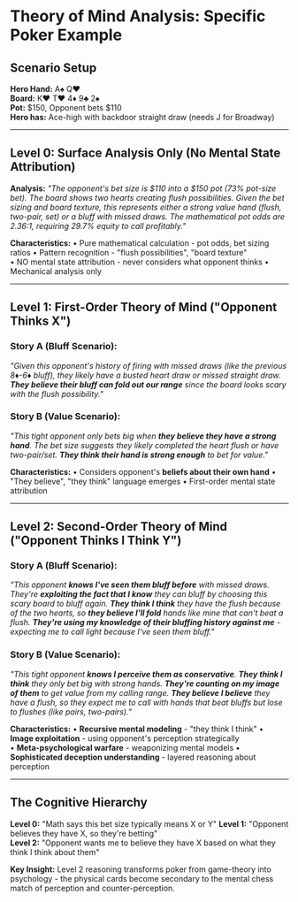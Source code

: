 # Theory of Mind Analysis: Specific Poker Example

## **Scenario Setup**
**Hero Hand:** A♠ Q♥  
**Board:** K♥ T♥ 4♦ 9♣ 2♠  
**Pot:** $150, Opponent bets $110  
**Hero has:** Ace-high with backdoor straight draw (needs J for Broadway)

---

## **Level 0: Surface Analysis Only (No Mental State Attribution)**

**Analysis:**
*"The opponent's bet size is $110 into a $150 pot (73% pot-size bet). The board shows two hearts creating flush possibilities. Given the bet sizing and board texture, this represents either a strong value hand (flush, two-pair, set) or a bluff with missed draws. The mathematical pot odds are 2.36:1, requiring 29.7% equity to call profitably."*

**Characteristics:**
• Pure mathematical calculation - pot odds, bet sizing ratios
• Pattern recognition - "flush possibilities", "board texture"  
• NO mental state attribution - never considers what opponent thinks
• Mechanical analysis only

---

## **Level 1: First-Order Theory of Mind ("Opponent Thinks X")**

### Story A (Bluff Scenario):
*"Given this opponent's history of firing with missed draws (like the previous 8♦-6♦ bluff), they likely have a busted heart draw or missed straight draw. **They believe their bluff can fold out our range** since the board looks scary with the flush possibility."*

### Story B (Value Scenario):  
*"This tight opponent only bets big when **they believe they have a strong hand**. The bet size suggests they likely completed the heart flush or have two-pair/set. **They think their hand is strong enough** to bet for value."*

**Characteristics:**
• Considers opponent's **beliefs about their own hand**
• "They believe", "they think" language emerges
• First-order mental state attribution

---

## **Level 2: Second-Order Theory of Mind ("Opponent Thinks I Think Y")**

### Story A (Bluff Scenario):
*"This opponent **knows I've seen them bluff before** with missed draws. They're **exploiting the fact that I know** they can bluff by choosing this scary board to bluff again. **They think I think** they have the flush because of the two hearts, so **they believe I'll fold** hands like mine that can't beat a flush. **They're using my knowledge of their bluffing history against me** - expecting me to call light because I've seen them bluff."*

### Story B (Value Scenario):
*"This tight opponent **knows I perceive them as conservative**. **They think I think** they only bet big with strong hands. **They're counting on my image of them** to get value from my calling range. **They believe I believe** they have a flush, so they expect me to call with hands that beat bluffs but lose to flushes (like pairs, two-pairs)."*

**Characteristics:**
• **Recursive mental modeling** - "they think I think"
• **Image exploitation** - using opponent's perception strategically  
• **Meta-psychological warfare** - weaponizing mental models
• **Sophisticated deception understanding** - layered reasoning about perception

---

## **The Cognitive Hierarchy**

**Level 0:** "Math says this bet size typically means X or Y"
**Level 1:** "Opponent believes they have X, so they're betting"  
**Level 2:** "Opponent wants me to believe they have X based on what they think I think about them"

**Key Insight:** Level 2 reasoning transforms poker from game-theory into psychology - the physical cards become secondary to the mental chess match of perception and counter-perception. 